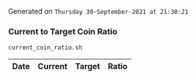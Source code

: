 Generated on `Thursday 30-September-2021 at 21:30:21`

### Current to Target Coin Ratio
`current_coin_ratio.sh`

Date|Current|Target|Ratio
---|---|---|---
